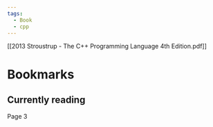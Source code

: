 ```yaml
---
tags:
  - Book
  - cpp
---
```

[[2013 Stroustrup - The C++ Programming Language 4th Edition.pdf]]

# Bookmarks
## Currently reading
Page 3